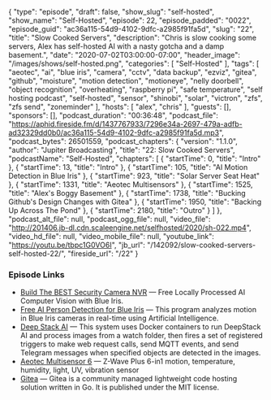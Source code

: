 {
  "type": "episode",
  "draft": false,
  "show_slug": "self-hosted",
  "show_name": "Self-Hosted",
  "episode": 22,
  "episode_padded": "0022",
  "episode_guid": "ac36a115-54d9-4102-9dfc-a2985f91fa5d",
  "slug": "22",
  "title": "Slow Cooked Servers",
  "description": "Chris is slow cooking some servers, Alex has self-hosted AI with a nasty gotcha and a damp basement.",
  "date": "2020-07-02T03:00:00-07:00",
  "header_image": "/images/shows/self-hosted.png",
  "categories": [
    "Self-Hosted"
  ],
  "tags": [
    "aeotec",
    "ai",
    "blue iris",
    "camera",
    "cctv",
    "data backup",
    "ezviz",
    "gitea",
    "github",
    "moisture",
    "motion detection",
    "motioneye",
    "nelly doorbell",
    "object recognition",
    "overheating",
    "raspberry pi",
    "safe temperature",
    "self hosting podcast",
    "self-hosted",
    "sensor",
    "shinobi",
    "solar",
    "victron",
    "zfs",
    "zfs send",
    "zoneminder"
  ],
  "hosts": [
    "alex",
    "chris"
  ],
  "guests": [],
  "sponsors": [],
  "podcast_duration": "00:36:48",
  "podcast_file": "https://aphid.fireside.fm/d/1437767933/7296e34a-2697-479a-adfb-ad32329dd0b0/ac36a115-54d9-4102-9dfc-a2985f91fa5d.mp3",
  "podcast_bytes": 26501559,
  "podcast_chapters": {
    "version": "1.1.0",
    "author": "Jupiter Broadcasting",
    "title": "22: Slow Cooked Servers",
    "podcastName": "Self-Hosted",
    "chapters": [
      {
        "startTime": 0,
        "title": "Intro"
      },
      {
        "startTime": 13,
        "title": "Intro"
      },
      {
        "startTime": 105,
        "title": "AI Motion Detection in Blue Iris"
      },
      {
        "startTime": 923,
        "title": "Solar Server Seat Heat"
      },
      {
        "startTime": 1331,
        "title": "Aeotec Multisensors"
      },
      {
        "startTime": 1525,
        "title": "Alex's Boggy Basement"
      },
      {
        "startTime": 1738,
        "title": "Bucking Github's Design Changes with Gitea"
      },
      {
        "startTime": 1950,
        "title": "Backing Up Across The Pond"
      },
      {
        "startTime": 2180,
        "title": "Outro"
      }
    ]
  },
  "podcast_alt_file": null,
  "podcast_ogg_file": null,
  "video_file": "http://201406.jb-dl.cdn.scaleengine.net/selfhosted/2020/sh-022.mp4",
  "video_hd_file": null,
  "video_mobile_file": null,
  "youtube_link": "https://youtu.be/tbpc1G0VO6I",
  "jb_url": "/142092/slow-cooked-servers-self-hosted-22/",
  "fireside_url": "/22"
}


### Episode Links

  * [Build The BEST Security Camera NVR](https://www.youtube.com/watch?v=fwoonl5JKgo "Build The BEST Security Camera NVR") — Free Locally Processed AI Computer Vision with Blue Iris. 
  * [Free AI Person Detection for Blue Iris](https://ipcamtalk.com/threads/tool-tutorial-free-ai-person-detection-for-blue-iris.37330/ "Free AI Person Detection for Blue Iris") — This program analyzes motion in Blue Iris cameras in real-time using Artificial Intelligence. 
  * [Deep Stack AI](https://github.com/danecreekphotography/node-deepstackai-trigger/wiki "Deep Stack AI") — This system uses Docker containers to run DeepStack AI and process images from a watch folder, then fires a set of registered triggers to make web request calls, send MQTT events, and send Telegram messages when specified objects are detected in the images.
  * [Aeotec Multisensor 6](https://www.amazon.com/Aeotec-Multisensor-temperature-humidity-vibration/dp/B0151Z8ZQY "Aeotec Multisensor 6") — Z-Wave Plus 6-in1 motion, temperature, humidity, light, UV, vibration sensor
  * [Gitea](https://gitea.io/en-us/ "Gitea") — Gitea is a community managed lightweight code hosting solution written in Go. It is published under the MIT license.


